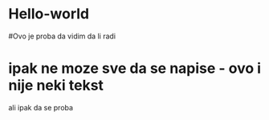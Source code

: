 # Hello-world
#Ovo je proba da vidim da li radi
# ipak ne moze sve da se napise - ovo i nije neki tekst
ali ipak da se proba 
